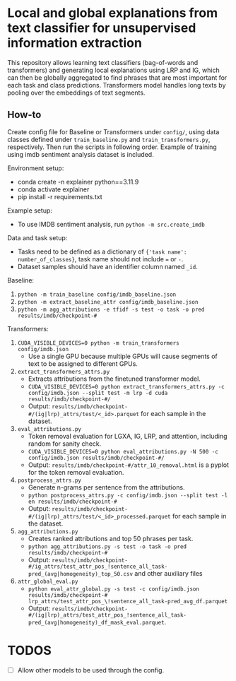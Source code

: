 # Local and global explanations from text classifier for unsupervised information extraction
This repository allows learning text classifiers (bag-of-words and transformers) and generating local explanations using LRP and IG, which can then be globally aggregated to find phrases that are most important for each task and class predictions. Transformers model handles long texts by pooling over the embeddings of text segments.

## How-to
Create config file for Baseline or Transformers under `config/`, using data classes defined under `train_baseline.py` and `train_transformers.py`, respectively. Then run the scripts in following order. Example of training using imdb sentiment analysis dataset is included.


Environment setup:
- conda create -n explainer python==3.11.9
- conda activate explainer
- pip install -r requirements.txt

Example setup:
- To use IMDB sentiment analysis, run `python -m src.create_imdb`

Data and task setup:
- Tasks need to be defined as a dictionary of `{'task name': number_of_classes}`, task name should not include `=` or `-`.
- Dataset samples should have an identifier column named `_id`.

Baseline:
1. `python -m train_baseline config/imdb_baseline.json`
2. `python -m extract_baseline_attr config/imdb_baseline.json`
3. `python -m agg_attributions -e tfidf -s test -o task -o pred results/imdb/checkpoint-#`

Transformers:
1. `CUDA_VISIBLE_DEVICES=0 python -m train_transformers config/imdb.json`
    - Use a single GPU because multiple GPUs will cause segments of text to be assigned to different GPUs.
2. `extract_transformers_attrs.py`
    - Extracts attributions from the finetuned transformer model.
    - `CUDA_VISIBLE_DEVICES=0 python extract_transformers_attrs.py -c config/imdb.json --split test -m lrp -d cuda results/imdb/checkpoint-#/`
    - Output: `results/imdb/checkpoint-#/(ig|lrp)_attrs/test/<_id>.parquet` for each sample in the dataset.
6. `eval_attributions.py`
    - Token removal evaluation for LGXA, IG, LRP, and attention, including random for sanity check.
    - `CUDA_VISIBLE_DEVICES=0 python eval_attributions.py -N 500 -c config/imdb.json results/imdb/checkpoint-#/`
    - Output: `results/imdb/checkpoint-#/attr_10_removal.html` is a pyplot for the token removal evaluation.
3. `postprocess_attrs.py`
    - Generate n-grams per sentence from the attributions.
    - `python postprocess_attrs.py -c config/imdb.json --split test -l en results/imdb/checkpoint-#`
    - Output: `results/imdb/checkpoint-#/(ig|lrp)_attrs/test/<_id>_processed.parquet` for each sample in the dataset.
4. `agg_attributions.py`
    - Creates ranked attributions and top 50 phrases per task.
    - `python agg_attributions.py -s test -o task -o pred results/imdb/checkpoint-#`
    - Output: `results/imdb/checkpoint-#/ig_attrs/test_attr_pos_!sentence_all_task-pred_(avg|homogeneity)_top_50.csv` and other auxiliary files
5. `attr_global_eval.py`
    - `python eval_attr_global.py -s test -c config/imdb.json results/imdb/checkpoint-# lrp_attrs/test_attr_pos_\!sentence_all_task-pred_avg_df.parquet`
    - Output: `results/imdb/checkpoint-#/(ig|lrp)_attrs/test_attr_pos_!sentence_all_task-pred_(avg|homogeneity)_df_mask_eval.parquet`.

# TODOS
- [ ] Allow other models to be used through the config.
